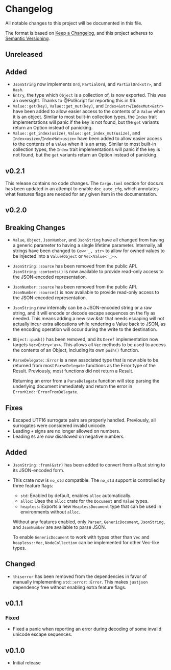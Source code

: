 # Changelog

All notable changes to this project will be documented in this file.

The format is based on [Keep a Changelog](https://keepachangelog.com/en/1.0.0/),
and this project adheres to [Semantic Versioning](https://semver.org/spec/v2.0.0.html).

## Unreleased

## Added

- `JsonString` now implements `Ord`, `PartialOrd`, and `PartialOrd<str>`, and
  `Hash`.
- `Entry`, the type which `Object` is a collection of, is now exported. This was
  an oversight. Thanks to @PolScript for reporting this in #6.
- `Value::get(key)`, `Value::get_mut(key)`, and `Index<&str>`/`IndexMut<&str>`
  have been added to allow easier access to the contents of a `Value` when it is
  an object. Similar to most built-in collection types, the `Index` trait
  implementations will panic if the key is not found, but the `get` variants
  return an Option instead of panicking.
- `Value::get_index(usize)`, `Value::get_index_mut(usize)`, and
  `Index<usize>`/`IndexMut<usize>` have been added to allow easier access to the
  contents of a `Value` when it is an array. Similar to most built-in collection
  types, the `Index` trait implementations will panic if the key is not found,
  but the `get` variants return an Option instead of panicking.

## v0.2.1

This release contains no code changes. The `Cargo.toml` section for docs.rs has
been updated in an attempt to enable `doc_auto_cfg`, which annotates what
features flags are needed for any given item in the documentation.

## v0.2.0

## Breaking Changes

- `Value`, `Object`, `JsonNumber`, and `JsonString` have all changed from having
  a generic parameter to having a single lifetime parameter. Internally, all
  strings have been changed to `Cow<'_, str>` to allow for owned values to be
  injected into a `Value`/`Object` or `Vec<Value<'_>>`.
- `JsonString::source` has been removed from the public API.
  `JsonString::contents()` is now available to provide read-only access to the
  JSON-encoded representation.
- `JsonNumber::source` has been removed from the public API.
  `JsonNumber::source()` is now available to provide read-only access to the
  JSON-encoded representation.
- `JsonString` now internally can be a JSON-encoded string or a raw string, and
  it will encode or decode escape sequences on the fly as needed. This means
  adding a new raw &str that needs escaping will not actually incur extra
  allocations while rendering a Value back to JSON, as the encoding operation
  will occur during the write to the destination.
- `Object::push()` has been removed, and its `Deref` implementation now targets
  `Vec<Entry<'a>>`. This allows all `Vec` methods to be used to access the
  contents of an Object, including its own `push()` function.
- `ParseDelegate::Error` is a new associated type that is now able to be
  returned from most `ParseDelegate` functions as the Error type of the Result.
  Previously, most functions did not return a Result.

  Returning an error from a `ParseDelegate` function will stop parsing the
  underlying document immediately and return the error in
  `ErrorKind::ErrorFromDelegate`.

## Fixes

- Escaped UTF16 surrogate pairs are properly handled. Previously, all surrogates
  were considered invalid unicode.
- Leading `+` signs are no longer allowed on numbers.
- Leading `0`s are now disallowed on negative numbers.

## Added

- `JsonString::from(&str)` has been added to convert from a Rust string to its
  JSON-encoded form.
- This crate now is `no_std` compatible. The `no_std` support is controlled by
  three feature flags:

  - `std`: Enabled by default, enables `alloc` automatically.
  - `alloc`: Uses the `alloc` crate for the `Document` and `Value` types.
  - `heapless`: Exports a new `HeaplessDocument` type that can be used in
    environments without `alloc`.

  Without any features enabled, only `Parser`, `GenericDocument`, `JsonString`,
  and `JsonNumber` are available to parse JSON.

  To enable `GenericDocument` to work with types other than `Vec` and
  `heapless::Vec`, `NodeCollection` can be implemented for other Vec-like types.

## Changed

- `thiserror` has been removed from the dependencies in favor of manually
  implementing `std::error::Error`. This makes `justjson` dependency free
  without enabling extra feature flags.

## v0.1.1

### Fixed

- Fixed a panic when reporting an error during decoding of some invalid unicode
  escape sequences.

## v0.1.0

- Initial release
